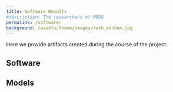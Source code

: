 ```yaml
---
title: Software Results
#description: The researchers of MBDO
permalink: /software/
background: /assets/theme/images/rwth_aachen.jpg
---
```


Here we provide artifacts created during the course of the project.

## Software

## Models
